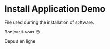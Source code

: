# Install Application Demo
File used durring the installation of software.


Bonjour à vous 😊



Depuis en ligne


